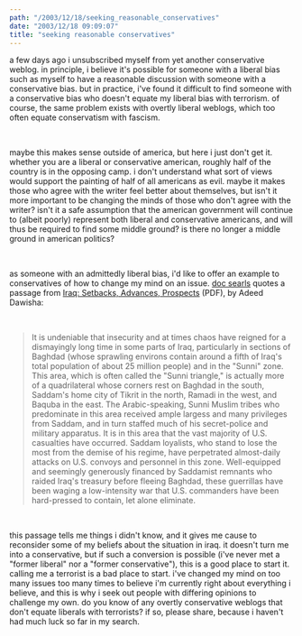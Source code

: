 ```yaml
---
path: "/2003/12/18/seeking_reasonable_conservatives" 
date: "2003/12/18 09:09:07" 
title: "seeking reasonable conservatives" 
---
```

<p>a few days ago i unsubscribed myself from yet another conservative weblog. in principle, i believe it's possible for someone with a liberal bias such as myself to have a reasonable discussion with someone with a conservative bias. but in practice, i've found it difficult to find someone with a conservative bias who doesn't equate my liberal bias with terrorism. of course, the same problem exists with overtly liberal weblogs, which too often equate conservatism with fascism.</p><br><p>maybe this makes sense outside of america, but here i just don't get it. whether you are a liberal or conservative american, roughly half of the country is in the opposing camp. i don't understand what sort of views would support the painting of half of all americans as evil. maybe it makes those who agree with the writer feel better about themselves, but isn't it more important to be changing the minds of those who don't agree with the writer? isn't it a safe assumption that the american government will continue to (albeit poorly) represent both liberal and conservative americans, and will thus be required to find some middle ground? is there no longer a middle ground in american politics?</p><br><p>as someone with an admittedly liberal bias, i'd like to offer an example to conservatives of how to change my mind on an issue. <a href="http://doc.weblogs.com/2003/12/17#iraqKey">doc searls</a> quotes a passage from <a href="http://www.journalofdemocracy.org/articles/Dawisha-15-1.pdf">Iraq: Setbacks, Advances, Prospects</a> (PDF), by Adeed Dawisha:</p><br><blockquote>It is undeniable that insecurity and at times chaos have reigned for a dismayingly long time in some parts of Iraq, particularly in sections of Baghdad (whose sprawling environs contain around a fifth of Iraq's total population of about 25 million people) and in the "Sunni" zone. This area, which is often called the "Sunni triangle," is actually more of a quadrilateral whose corners rest on Baghdad in the south, Saddam's home city of Tikrit in the north, Ramadi in the west, and Baquba in the east. The Arabic-speaking, Sunni Muslim tribes who predominate in this area received ample largess and many privileges from Saddam, and in turn staffed much of his secret-police and military apparatus. It is in this area that the vast majority of U.S. casualties have occurred. Saddam loyalists, who stand to lose the most from the demise of his regime, have perpetrated almost-daily attacks on U.S. convoys and personnel in this zone. Well-equipped and seemingly generously financed by Saddamist remnants who raided Iraq's treasury before fleeing Baghdad, these guerrillas have been waging a low-intensity war that U.S. commanders have been hard-pressed to contain, let alone eliminate.</blockquote><br><p>this passage tells me things i didn't know, and it gives me cause to reconsider some of my beliefs about the situation in iraq. it doesn't turn me into a conservative, but if such a conversion is possible (i've never met a "former liberal" nor a "former conservative"), this is a good place to start it. calling me a terrorist is a bad place to start. i've changed my mind on too many issues too many times to believe i'm currently right about everything i believe, and this is why i seek out people with differing opinions to challenge my own. do you know of any overtly conservative weblogs that don't equate liberals with terrorists? if so, please share, because i haven't had much luck so far in my search.</p>